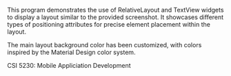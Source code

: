 This program demonstrates the use of RelativeLayout and TextView widgets to display a layout similar to the provided screenshot. It showcases different types of positioning attributes for precise element placement within the layout.

The main layout background color has been customized, with colors inspired by the Material Design color system. 

CSI 5230: Mobile Appliciation Development
